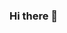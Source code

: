 ### Hi there 👋

<!--
**mauring55/mauring55** is a ✨ _special_ ✨ repository because its `README.md` (this file) appears on your GitHub profile.

Here are some ideas to get you started:

- 🔭 I’m currently working on OSSU Course
- 🌱 I’m currently learning Computer Science Basic
- ⚡ Fun fact: I'm basically unemployed
-->


<!--START_SECTION:waka-->
<!--END_SECTION:waka-->
